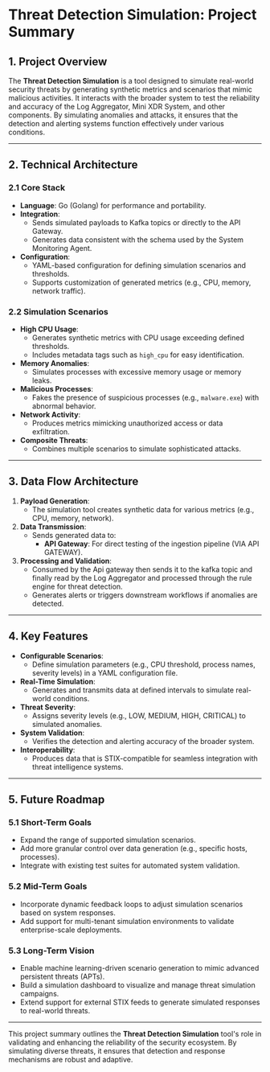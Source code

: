 # Threat Detection Simulation: Project Summary

## 1. Project Overview

The **Threat Detection Simulation** is a tool designed to simulate real-world security threats by generating synthetic metrics and scenarios that mimic malicious activities. It interacts with the broader system to test the reliability and accuracy of the Log Aggregator, Mini XDR System, and other components. By simulating anomalies and attacks, it ensures that the detection and alerting systems function effectively under various conditions.

---

## 2. Technical Architecture

### 2.1 Core Stack

- **Language**: Go (Golang) for performance and portability.
- **Integration**:
  - Sends simulated payloads to Kafka topics or directly to the API Gateway.
  - Generates data consistent with the schema used by the System Monitoring Agent.
- **Configuration**:
  - YAML-based configuration for defining simulation scenarios and thresholds.
  - Supports customization of generated metrics (e.g., CPU, memory, network traffic).

### 2.2 Simulation Scenarios

- **High CPU Usage**:
  - Generates synthetic metrics with CPU usage exceeding defined thresholds.
  - Includes metadata tags such as `high_cpu` for easy identification.
- **Memory Anomalies**:
  - Simulates processes with excessive memory usage or memory leaks.
- **Malicious Processes**:
  - Fakes the presence of suspicious processes (e.g., `malware.exe`) with abnormal behavior.
- **Network Activity**:
  - Produces metrics mimicking unauthorized access or data exfiltration.
- **Composite Threats**:
  - Combines multiple scenarios to simulate sophisticated attacks.

---

## 3. Data Flow Architecture

1. **Payload Generation**:
   - The simulation tool creates synthetic data for various metrics (e.g., CPU, memory, network).
2. **Data Transmission**:
   - Sends generated data to:
     - **API Gateway**: For direct testing of the ingestion pipeline (VIA API GATEWAY).
3. **Processing and Validation**:
   - Consumed by the Api gateway then sends it to the kafka topic and finally read by the Log Aggregator and processed through the rule engine for threat detection.
   - Generates alerts or triggers downstream workflows if anomalies are detected.

---

## 4. Key Features

- **Configurable Scenarios**:
  - Define simulation parameters (e.g., CPU threshold, process names, severity levels) in a YAML configuration file.
- **Real-Time Simulation**:
  - Generates and transmits data at defined intervals to simulate real-world conditions.
- **Threat Severity**:
  - Assigns severity levels (e.g., LOW, MEDIUM, HIGH, CRITICAL) to simulated anomalies.
- **System Validation**:
  - Verifies the detection and alerting accuracy of the broader system.
- **Interoperability**:
  - Produces data that is STIX-compatible for seamless integration with threat intelligence systems.

---

## 5. Future Roadmap

### 5.1 Short-Term Goals

- Expand the range of supported simulation scenarios.
- Add more granular control over data generation (e.g., specific hosts, processes).
- Integrate with existing test suites for automated system validation.

### 5.2 Mid-Term Goals

- Incorporate dynamic feedback loops to adjust simulation scenarios based on system responses.
- Add support for multi-tenant simulation environments to validate enterprise-scale deployments.

### 5.3 Long-Term Vision

- Enable machine learning-driven scenario generation to mimic advanced persistent threats (APTs).
- Build a simulation dashboard to visualize and manage threat simulation campaigns.
- Extend support for external STIX feeds to generate simulated responses to real-world threats.

---

This project summary outlines the **Threat Detection Simulation** tool's role in validating and enhancing the reliability of the security ecosystem. By simulating diverse threats, it ensures that detection and response mechanisms are robust and adaptive.
